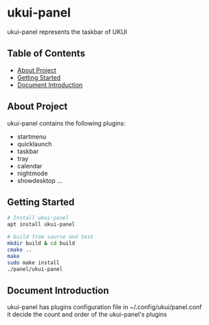 # ukui-panel
ukui-panel represents the taskbar of UKUI

## Table of Contents

   * [About Project](#About-Project)
   * [Getting Started](#Getting-Started)
   * [Document Introduction](#Document-Introduction)


## About Project

ukui-panel contains the following plugins:
   * startmenu 
   * quicklaunch
   * taskbar
   * tray
   * calendar
   * nightmode
   * showdesktop ...

## Getting Started

```bash
# Install ukui-panel
apt install ukui-panel

# build from source and test
mkdir build & cd build
cmake ..
make 
sudo make install
./panel/ukui-panel
```

## Document Introduction

ukui-panel has plugins configuration file in ~/.config/ukui/panel.conf   
it decide the count and order of the ukui-panel's plugins  

